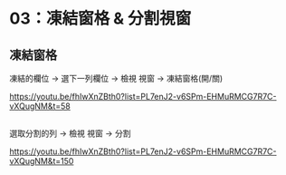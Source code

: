 # 03：凍結窗格 & 分割視窗

## 凍結窗格
凍結的欄位 -> 選下一列欄位 -> 檢視 視窗 -> 凍結窗格(開/關)

https://youtu.be/fhIwXnZBth0?list=PL7enJ2-v6SPm-EHMuRMCG7R7C-vXQugNM&t=58

##
選取分割的列 -> 檢視 視窗 -> 分割

https://youtu.be/fhIwXnZBth0?list=PL7enJ2-v6SPm-EHMuRMCG7R7C-vXQugNM&t=150

